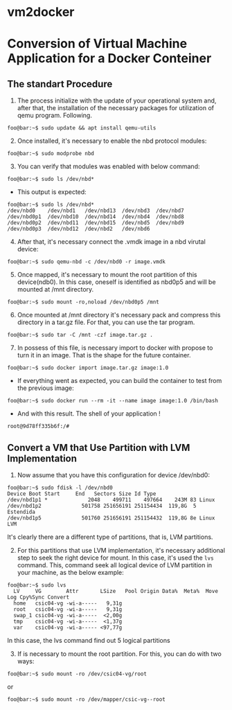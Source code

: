 # vm2docker
# Conversion of Virtual Machine Application for a Docker Conteiner

## The standart Procedure
1. The process initialize with the update of your operational system and, after that, the installation of the necessary packages for utilization of qemu program. Following.
```console 
foo@bar:~$ sudo update && apt install qemu-utils
```

2. Once installed, it's necessary to enable the nbd protocol modules:
```console
foo@bar:~$ sudo modprobe nbd
```

3. You can verify that modules was enabled with below command:
```console
foo@bar:~$ sudo ls /dev/nbd*
```

- This output is expected:
```console
foo@bar:~$ sudo ls /dev/nbd*
/dev/nbd0    /dev/nbd1   /dev/nbd13  /dev/nbd3  /dev/nbd7
/dev/nbd0p1  /dev/nbd10  /dev/nbd14  /dev/nbd4  /dev/nbd8
/dev/nbd0p2  /dev/nbd11  /dev/nbd15  /dev/nbd5  /dev/nbd9
/dev/nbd0p3  /dev/nbd12  /dev/nbd2   /dev/nbd6
```

4. After that, it's necessary connect the .vmdk image in a nbd virutal device:
```console
foo@bar:~$ sudo qemu-nbd -c /dev/nbd0 -r image.vmdk
```
5. Once mapped, it's necessary to mount the root partition of this device(ndb0). In this case, oneself is identified as nbd0p5 and will be mounted at /mnt directory.
```console
foo@bar:~$ sudo mount -ro,noload /dev/nbd0p5 /mnt
```
6. Once mounted at /mnt directory it's necessary pack and compress this directory in a tar.gz file. For that, you can use the tar program.
```console
foo@bar:~$ sudo tar -C /mnt -czf image.tar.gz .
```
7. In possess of this file, is necessary import to docker with propose to turn it in an image. That is the shape for the future container.
```console
foo@bar:~$ sudo docker import image.tar.gz image:1.0
```
- If everything went as expected, you can build the container to test from the previous image:
```console
foo@bar:~$ sudo docker run --rm -it --name image image:1.0 /bin/bash
```
- And with this result. The shell of your application !
```console
root@9d78ff335b6f:/# 
```

## Convert a VM that Use Partition with LVM Implementation
1. Now assume that you have this configuration for device /dev/nbd0:
```console
foo@bar:~$ sudo fdisk -l /dev/nbd0
Device Boot Start     End   Sectors Size Id Type
/dev/nbd1p1 *             2048    499711    497664    243M 83 Linux
/dev/nbd1p2             501758 251656191 251154434  119,8G  5 Estendida
/dev/nbd1p5             501760 251656191 251154432  119,8G 8e Linux LVM
```
It's clearly there are a different type of partitions, that is, LVM partitions.

2. For this partitions that use LVM implementation, it's necessary additional step to seek the right device for mount. In this case, it's used the `lvs` command. This, command seek all logical device of LVM partition in your machine, as the below example:
```console
foo@bar:~$ sudo lvs 
  LV     VG        Attr       LSize   Pool Origin Data%  Meta%  Move Log Cpy%Sync Convert
  home   csic04-vg -wi-a-----   9,31g                                                    
  root   csic04-vg -wi-a-----   9,31g                                                    
  swap_1 csic04-vg -wi-a-----  <2,00g                                                    
  tmp    csic04-vg -wi-a-----  <1,37g                                                    
  var    csic04-vg -wi-a----- <97,77g  
```
In this case, the lvs command find out 5 logical partitions

3. If is necessary to mount the root partition. For this, you can do with two ways:
```console
foo@bar:~$ sudo mount -ro /dev/csic04-vg/root
```
or
```console
foo@bar:~$ sudo mount -ro /dev/mapper/csic-vg--root
```
